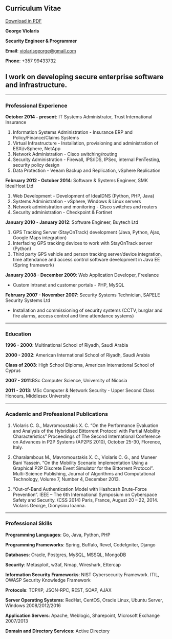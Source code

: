 ## Curriculum Vitae
[Download in PDF](https://drive.google.com/open?id=1TZhYaYWlC55d5U2YKwG7LM8jNlAXKv1L)

**George Violaris**

**Security Engineer & Programmer**

**Email**: violarisgeorge@gmail.com

**Phone**: +357 99433732

I work on developing secure enterprise software and infrastructure.
---

---

### Professional Experience
**October 2014 - present**: IT Systems Administrator, Trust International Insurance
1. Information Systems Administration - Insurance ERP and Policy/Finance/Claims Systems
2. Virtual Infrastructure - Installation, provisioning and administration of ESXi/vSphere, NetApp
3. Network Administration - Cisco switching/routing
4. Security Administration - Firewall, IPS/IDS, IPSec, internal PenTesting, security policy design
5. Data Protection - Veeam Backup and Replication, vSphere Replication

**February 2012 - October 2014**: Software & Systems Engineer, SMK IdealHost Ltd
1. Web Development - Development of IdealDNS (Python, PHP, Java)
2. Systems Administration - vSphere, Windows & Linux servers
3. Network administration and monitoring - Cisco switches and routers
4. Security administration - Checkpoint & Fortinet

**January 2010 - January 2012**: Software Engineer, Buytech Ltd
1. GPS Tracking Server (StayOnTrack) development (Java, Python, Ajax, Google Maps integration) 
2. Interfacing GPS tracking devices to work with StayOnTrack server (Python)
3. Third party GPS vehicle and person tracking server/device integration, time attendance and access control software development in Java EE (Spring framework)

**January 2008 - December 2009**: Web Application Developer, Freelance
- Custom intranet and customer portals - PHP, MySQL

**February 2007 - November 2007**: Security Systems Technician, SAPELE Security Systems Ltd
- Installation and commissioning of security systems (CCTV, burglar and fire alarms, access control and time attendance systems)

---

### Education
**1996 - 2000**: Multinational School of Riyadh, Saudi Arabia

**2000 - 2002**: American International School of Riyadh, Saudi Arabia

**Class of 2003**: High School Diploma, American International School of Cyprus

**2007 - 2011**:BSc Computer Science, University of Nicosia

**2011 - 2013**: MSc Computer & Network Security - Upper Second Class Honours, Middlesex University

---

### Academic and Professional Publications
1. Violaris C. G., Mavromoustakis X. C. “On the Performance Evaluation and Analysis of the Hybridised Bittorrent Protocol with Partial Mobility Characteristics” Proceedings of The Second International Conference on Advances in P2P Systems (AP2PS 2010), October 25-30, Florence, Italy.

2. Charalambous M., Mavromoustakis X. C., Violaris C. G., and Muneer Bani Yassein. “On the Mobility Scenario Implementation Using a Graphical P2P Discrete Event Simulator for the Bittorrent Protocol”. Multi-Science Publishing, Journal of Algorithms and Computational Technology, Volume 7, Number 4, December 2013.

3. “Out-of-Band Authentication Model with Hashcash Brute-Force Prevention”. IEEE – The 6th International Symposium on Cyberspace Safety and Security. (CSS 2014) Paris, France, August 20 – 22, 2014. Violaris George, Dionysiou Ioanna.

---

### Professional Skills
**Programming Languages**: Go, Java, Python, PHP

**Programming Frameworks**: Spring, Buffalo, Revel, CodeIgniter, Django

**Databases**: Oracle, Postgres, MySQL, MSSQL, MongoDB

**Security**: Metasploit, w3af, Nmap, Wireshark, Ettercap

**Information Security Frameworks**: NIST Cybersecurity Framework. ITIL, OWASP Security Knowledge Framework

**Protocols**: TCP/IP, JSON-RPC, REST, SOAP, AJAX

**Server Operating Systems**: RedHat, CentOS, Oracle Linux, Ubuntu Server, Windows 2008/2012/2016 

**Application Servers**: Apache, Weblogic, Sharepoint, Microsoft Exchange 2007/2013

**Domain and Directory Services**: Active Directory

